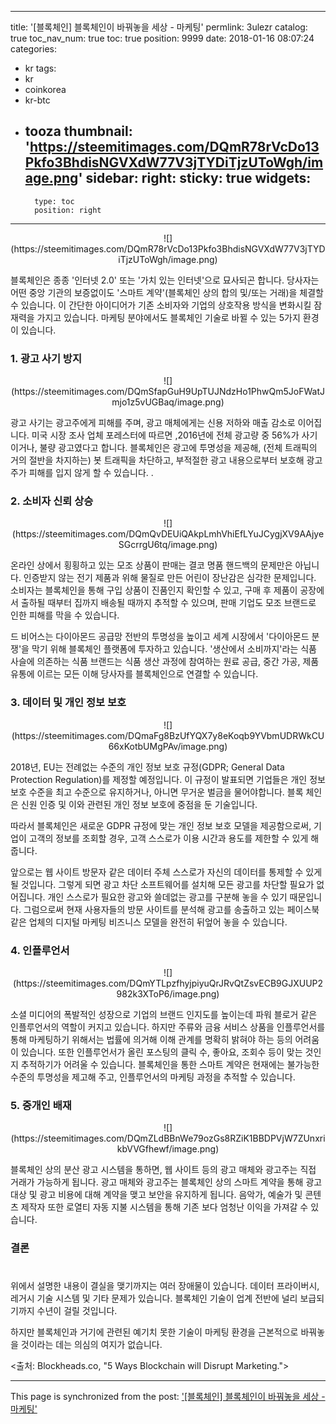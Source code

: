 
---
title: '[블록체인]   블록체인이 바꿔놓을 세상 -  마케팅'
permlink: 3ulezr
catalog: true
toc_nav_num: true
toc: true
position: 9999
date: 2018-01-16 08:07:24
categories:
- kr
tags:
- kr
- coinkorea
- kr-btc
- tooza
thumbnail: 'https://steemitimages.com/DQmR78rVcDo13Pkfo3BhdisNGVXdW77V3jTYDiTjzUToWgh/image.png'
sidebar:
    right:
        sticky: true
widgets:
    -
        type: toc
        position: right
---


<center>
![](https://steemitimages.com/DQmR78rVcDo13Pkfo3BhdisNGVXdW77V3jTYDiTjzUToWgh/image.png)
</center>

블록체인은 종종 '인터넷 2.0' 또는 '가치 있는 인터넷'으로 묘사되곤 합니다.  당사자는 어떤 중앙 기관의 보증없이도 '스마트 계약'(블록체인 상의 합의 및/또는 거래)을 체결할 수 있습니다.  이 간단한 아이디어가 기존 소비자와 기업의 상호작용 방식을 변화시킬 잠재력을 가지고 있습니다.  마케팅 분야에서도 블록체인 기술로 바뀔 수 있는 5가지 환경이 있습니다. 

### 1. 광고 사기 방지

<center>
![](https://steemitimages.com/DQmSfapGuH9UpTUJNdzHo1PhwQm5JoFWatJmjo1z5vUGBaq/image.png)
</center>

광고 사기는 광고주에게 피해를 주며, 광고 매체에게는 신용 저하와 매출 감소로 이어집니다.  미국 시장 조사 업체 포레스터에 따르면 ,2016년에 전체 광고량 중 56%가 사기이거나, 불량 광고였다고 합니다.  블록체인은 광고에 투명성을 제공해,  (전체 트래픽의 거의 절반을 차지하는) 봇 트래픽을 차단하고, 부적절한 광고 내용으로부터 보호해 광고주가 피해를 입지 않게 할 수 있습니다. .

### 2. 소비자 신뢰 상승

<center>
![](https://steemitimages.com/DQmQvDEUiQAkpLmhVhiEfLYuJCygjXV9AAjyeSGcrrgU6tq/image.png)
</center>

온라인 상에서 횡횡하고 있는 모조 상품이 판매는 결코 명품 핸드백의 문제만은 아닙니다.  인증받지 않는 전기 제품과 위해 물질로 만든 어린이 장난감은 심각한 문제입니다.  소비자는 블록체인을 통해 구입 상품이 진품인지 확인할 수 있고, 구매 후 제품이 공장에서 출하될 때부터 집까지 배송될 때까지  추적할 수 있으며, 판매 기업도 모조 브랜드로 인한 피해를 막을 수 있습니다.  

드 비어스는 다이아몬드 공급망 전반의 투명성을 높이고 세계 시장에서 '다이아몬드 분쟁'을 막기 위해 블록체인 플랫폼에 투자하고 있습니다.  '생산에서 소비까지'라는 식품 사슬에 의존하는 식품 브랜드는 식품 생산 과정에 참여하는 원료 공급, 중간 가공, 제품 유통에 이르는 모든 이해 당사자를 블록체인으로 연결할 수 있습니다.

### 3. 데이터 및 개인 정보 보호

<center>
![](https://steemitimages.com/DQmaFg8BzUfYQX7y8eKoqb9YVbmUDRWkCU66xKotbUMgPAv/image.png)
</center>

2018년, EU는 전례없는 수준의 개인 정보 보호 규정(GDPR; General Data Protection Regulation)를 제정할 예정입니다.  이 규정이 발표되면 기업들은 개인 정보 보호 수준을 최고 수준으로 유지하거나, 아니면 무거운 벌금을 물어야합니다.  블록 체인은 신원 인증 및 이와 관련된 개인 정보 보호에 중점을 둔 기술입니다.  

따라서 블록체인은 새로운 GDPR 규정에 맞는 개인 정보 보호 모델을 제공함으로써, 기업이 고객의 정보를 조회할 경우, 고객 스스로가 이용 시간과 용도를 제한할 수 있게 해줍니다.  

앞으로는 웹 사이트 방문자 같은 데이터 주체 스스로가 자신의 데이터를 통제할 수 있게 될 것입니다.  그렇게 되면 광고 차단 소프트웨어를 설치해 모든 광고를 차단할  필요가 없어집니다.  개인 스스로가 필요한 광고와 쓸데없는 광고를 구분해 놓을 수 있기 때문입니다.  그럼으로써 현재 사용자들의 방문 사이트를 분석해 광고를 송출하고 있는 페이스북 같은 업체의 디지털 마케팅 비즈니스 모델을 완전히 뒤엎어 놓을 수 있습니다.

### 4. 인플루언서 

<center>
![](https://steemitimages.com/DQmYTLpzfhyjpiyuQrJRvQtZsvECB9GJXUUP2982k3XToP6/image.png)
</center>

소셜 미디어의 폭발적인 성장으로 기업의 브랜드 인지도를 높이는데 파워 블로거 같은  인플루언서의 역할이 커지고 있습니다.  하지만 주류와 금융 서비스 상품을 인플루언서를 통해 마케팅하기 위해서는 법률에 의거해 이해 관계를 명확히 밝혀야 하는 등의  어려움이 있습니다.   또한 인플루언서가 올린 포스팅의 클릭 수, 좋아요, 조회수 등이  맞는 것인지 추적하기가 어려울 수 있습니다.  블록체인을 통한 스마트 계약은 현재에는 불가능한 수준의 투명성을 제고해 주고, 인플루언서의 마케팅 과정을 추적할 수 있습니다.

### 5. 중개인 배재

<center>
![](https://steemitimages.com/DQmZLdBBnWe79ozGs8RZiK1BBDPVjW7ZUnxrikbVVGfhewf/image.png)
</center>

블록체인 상의 분산 광고 시스템을 통하면, 웹 사이트 등의 광고 매체와 광고주는 직접 거래가 가능하게 됩니다.   광고 매체와  광고주는 블록체인 상의 스마트 계약을 통해
 광고 대상 및 광고 비용에 대해 계약을 맺고 보안을 유지하게 됩니다.   음악가, 예술가 및 콘텐츠 제작자 또한 로열티 자동 지불 시스템을 통해 기존 보다 엄청난 이익을 가져갈 수 있습니다.

### 결론
#
위에서 설명한 내용이 결실을 맺기까지는 여러 장애물이 있습니다.  데이터 프라이버시, 레거시 기술 시스템 및 기타 문제가 있습니다.  블록체인 기술이 업계 전반에 널리 보급되기까지 수년이 걸릴 것입니다.

하지만 블록체인과 거기에 관련된 예기치 못한 기술이 마케팅 환경을 근본적으로 바꿔놓을 것이라는 데는 의심의 여지가 없습니다.

<출처: Blockheads.co, "5 Ways Blockchain will Disrupt Marketing.">

- - -

This page is synchronized from the post: ['[블록체인]   블록체인이 바꿔놓을 세상 -  마케팅'](https://steemit.com/@pius.pius/3ulezr)
